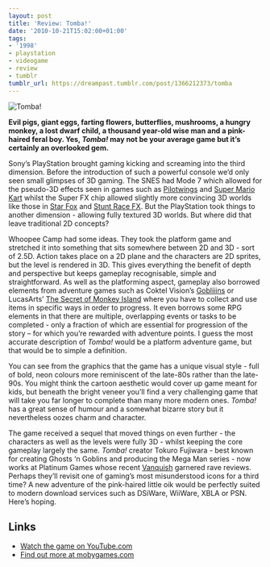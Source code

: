 ```yaml
---
layout: post
title: 'Review: Tomba!'
date: '2010-10-21T15:02:00+01:00'
tags:
- '1998'
- playstation
- videogame
- review
- tumblr
tumblr_url: https://dreampast.tumblr.com/post/1366212373/tomba
---
```

![Tomba!](https://64.media.tumblr.com/tumblr_l9z1juGbcy1qbfpni.png)

**Evil pigs, giant eggs, farting flowers, butterflies, mushrooms, a hungry monkey, a lost dwarf child, a thousand year-old wise man and a pink-haired feral boy. Yes, _Tomba!_ may not be your average game but it’s certainly an overlooked gem.**

Sony’s PlayStation brought gaming kicking and screaming into the third dimension. Before the introduction of such a powerful console we’d only seen small glimpses of 3D gaming. The SNES had Mode 7 which allowed for the pseudo-3D effects seen in games such as [Pilotwings](http://www.mobygames.com/game/pilotwings) and [Super Mario Kart](http://www.mobygames.com/game/super-mario-kart) whilst the Super FX chip allowed slightly more convincing 3D worlds like those in [Star Fox](http://www.mobygames.com/game/star-fox_) and [Stunt Race FX](http://www.mobygames.com/game/stunt-race-fx). But the PlayStation took things to another dimension - allowing fully textured 3D worlds. But where did that leave traditional 2D concepts?

Whoopee Camp had some ideas. They took the platform game and stretched it into something that sits somewhere between 2D and 3D - sort of 2.5D. Action takes place on a 2D plane and the characters are 2D sprites, but the level is rendered in 3D. This gives everything the benefit of depth and perspective but keeps gameplay recognisable, simple and straightforward. As well as the platforming aspect, gameplay also borrowed elements from adventure games such as Coktel Vision’s [Gobliiins](http://www.mobygames.com/game/gobliiins) or LucasArts’ [The Secret of Monkey Island](http://www.mobygames.com/game/secret-of-monkey-island) where you have to collect and use items in specific ways in order to progress. It even borrows some RPG elements in that there are multiple, overlapping events or tasks to be completed - only a fraction of which are essential for progression of the story – for which you’re rewarded with adventure points. I guess the most accurate description of _Tomba!_ would be a platform adventure game, but that would be to simple a definition.

You can see from the graphics that the game has a unique visual style - full of bold, neon colours more reminiscent of the late-80s rather than the late-90s. You might think the cartoon aesthetic would cover up game meant for kids, but beneath the bright veneer you’ll find a very challenging game that will take you far longer to complete than many more modern ones. _Tomba!_ has a great sense of humour and a somewhat bizarre story but it nevertheless oozes charm and character.

The game received a sequel that moved things on even further - the characters as well as the levels were fully 3D - whilst keeping the core gameplay largely the same. _Tomba!_ creator Tokuro Fujiwara - best known for creating Ghosts ‘n Goblins and producing the Mega Man series - now works at Platinum Games whose recent [Vanquish](http://www.mobygames.com/game/vanquish) garnered rave reviews. Perhaps they’ll revisit one of gaming’s most misunderstood icons for a third time? A new adventure of the pink-haired little oik would be perfectly suited to modern download services such as DSiWare, WiiWare, XBLA or PSN. Here’s hoping.

## Links

- [Watch the game on YouTube.com](http://www.youtube.com/watch?v=Tl_rB-yTD9s)
- [Find out more at mobygames.com](http://www.mobygames.com/game/tomba)
